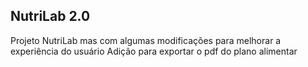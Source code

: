 ## NutriLab 2.0

Projeto NutriLab mas com algumas modificações para melhorar a experiência do usuário
Adição para exportar o pdf do plano alimentar